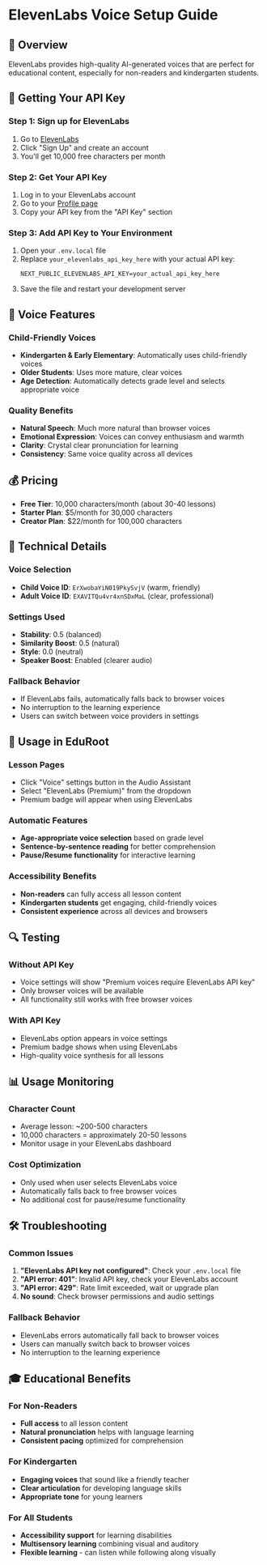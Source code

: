 # ElevenLabs Voice Setup Guide

## 🎯 Overview
ElevenLabs provides high-quality AI-generated voices that are perfect for educational content, especially for non-readers and kindergarten students.

## 🔑 Getting Your API Key

### Step 1: Sign up for ElevenLabs
1. Go to [ElevenLabs](https://elevenlabs.io)
2. Click "Sign Up" and create an account
3. You'll get 10,000 free characters per month

### Step 2: Get Your API Key
1. Log in to your ElevenLabs account
2. Go to your [Profile page](https://elevenlabs.io/profile)
3. Copy your API key from the "API Key" section

### Step 3: Add API Key to Your Environment
1. Open your `.env.local` file
2. Replace `your_elevenlabs_api_key_here` with your actual API key:
   ```
   NEXT_PUBLIC_ELEVENLABS_API_KEY=your_actual_api_key_here
   ```
3. Save the file and restart your development server

## 🎵 Voice Features

### Child-Friendly Voices
- **Kindergarten & Early Elementary**: Automatically uses child-friendly voices
- **Older Students**: Uses more mature, clear voices
- **Age Detection**: Automatically detects grade level and selects appropriate voice

### Quality Benefits
- **Natural Speech**: Much more natural than browser voices
- **Emotional Expression**: Voices can convey enthusiasm and warmth
- **Clarity**: Crystal clear pronunciation for learning
- **Consistency**: Same voice quality across all devices

## 💰 Pricing
- **Free Tier**: 10,000 characters/month (about 30-40 lessons)
- **Starter Plan**: $5/month for 30,000 characters
- **Creator Plan**: $22/month for 100,000 characters

## 🔧 Technical Details

### Voice Selection
- **Child Voice ID**: `ErXwobaYiN019PkySvjV` (warm, friendly)
- **Adult Voice ID**: `EXAVITQu4vr4xnSDxMaL` (clear, professional)

### Settings Used
- **Stability**: 0.5 (balanced)
- **Similarity Boost**: 0.5 (natural)
- **Style**: 0.0 (neutral)
- **Speaker Boost**: Enabled (clearer audio)

### Fallback Behavior
- If ElevenLabs fails, automatically falls back to browser voices
- No interruption to the learning experience
- Users can switch between voice providers in settings

## 🚀 Usage in EduRoot

### Lesson Pages
- Click "Voice" settings button in the Audio Assistant
- Select "ElevenLabs (Premium)" from the dropdown
- Premium badge will appear when using ElevenLabs

### Automatic Features
- **Age-appropriate voice selection** based on grade level
- **Sentence-by-sentence reading** for better comprehension
- **Pause/Resume functionality** for interactive learning

### Accessibility Benefits
- **Non-readers** can fully access all lesson content
- **Kindergarten students** get engaging, child-friendly voices
- **Consistent experience** across all devices and browsers

## 🔍 Testing

### Without API Key
- Voice settings will show "Premium voices require ElevenLabs API key"
- Only browser voices will be available
- All functionality still works with free browser voices

### With API Key
- ElevenLabs option appears in voice settings
- Premium badge shows when using ElevenLabs
- High-quality voice synthesis for all lessons

## 📊 Usage Monitoring

### Character Count
- Average lesson: ~200-500 characters
- 10,000 characters = approximately 20-50 lessons
- Monitor usage in your ElevenLabs dashboard

### Cost Optimization
- Only used when user selects ElevenLabs voice
- Automatically falls back to free browser voices
- No additional cost for pause/resume functionality

## 🛠️ Troubleshooting

### Common Issues
1. **"ElevenLabs API key not configured"**: Check your `.env.local` file
2. **"API error: 401"**: Invalid API key, check your ElevenLabs account
3. **"API error: 429"**: Rate limit exceeded, wait or upgrade plan
4. **No sound**: Check browser permissions and audio settings

### Fallback Behavior
- ElevenLabs errors automatically fall back to browser voices
- Users can manually switch back to browser voices
- No interruption to the learning experience

## 🎓 Educational Benefits

### For Non-Readers
- **Full access** to all lesson content
- **Natural pronunciation** helps with language learning
- **Consistent pacing** optimized for comprehension

### For Kindergarten
- **Engaging voices** that sound like a friendly teacher
- **Clear articulation** for developing language skills
- **Appropriate tone** for young learners

### For All Students
- **Accessibility support** for learning disabilities
- **Multisensory learning** combining visual and auditory
- **Flexible learning** - can listen while following along visually